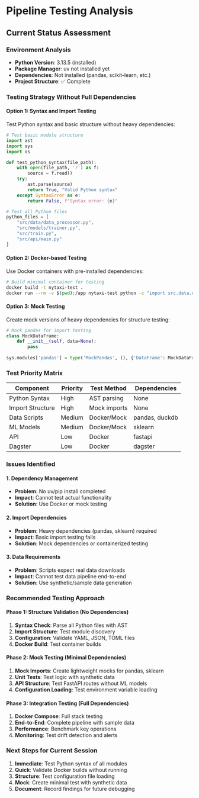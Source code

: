 # Pipeline Testing Analysis

## Current Status Assessment

### Environment Analysis
- **Python Version**: 3.13.5 (installed)
- **Package Manager**: uv not installed yet
- **Dependencies**: Not installed (pandas, scikit-learn, etc.)
- **Project Structure**: ✅ Complete

### Testing Strategy Without Full Dependencies

#### Option 1: Syntax and Import Testing
Test Python syntax and basic structure without heavy dependencies:

```python
# Test basic module structure
import ast
import sys
import os

def test_python_syntax(file_path):
    with open(file_path, 'r') as f:
        source = f.read()
    try:
        ast.parse(source)
        return True, "Valid Python syntax"
    except SyntaxError as e:
        return False, f"Syntax error: {e}"

# Test all Python files
python_files = [
    "src/data/data_processor.py",
    "src/models/trainer.py", 
    "src/train.py",
    "src/api/main.py"
]
```

#### Option 2: Docker-based Testing
Use Docker containers with pre-installed dependencies:

```bash
# Build minimal container for testing
docker build -t nytaxi-test .
docker run --rm -v $(pwd):/app nytaxi-test python -c "import src.data.data_processor"
```

#### Option 3: Mock Testing
Create mock versions of heavy dependencies for structure testing:

```python
# Mock pandas for import testing
class MockDataFrame:
    def __init__(self, data=None):
        pass
    
sys.modules['pandas'] = type('MockPandas', (), {'DataFrame': MockDataFrame})
```

### Test Priority Matrix

| Component | Priority | Test Method | Dependencies |
|-----------|----------|-------------|--------------|
| Python Syntax | High | AST parsing | None |
| Import Structure | High | Mock imports | None |
| Data Scripts | Medium | Docker/Mock | pandas, duckdb |
| ML Models | Medium | Docker/Mock | sklearn |
| API | Low | Docker | fastapi |
| Dagster | Low | Docker | dagster |

### Issues Identified

#### 1. Dependency Management
- **Problem**: No uv/pip install completed
- **Impact**: Cannot test actual functionality
- **Solution**: Use Docker or mock testing

#### 2. Import Dependencies
- **Problem**: Heavy dependencies (pandas, sklearn) required
- **Impact**: Basic import testing fails
- **Solution**: Mock dependencies or containerized testing

#### 3. Data Requirements
- **Problem**: Scripts expect real data downloads
- **Impact**: Cannot test data pipeline end-to-end
- **Solution**: Use synthetic/sample data generation

### Recommended Testing Approach

#### Phase 1: Structure Validation (No Dependencies)
1. **Syntax Check**: Parse all Python files with AST
2. **Import Structure**: Test module discovery
3. **Configuration**: Validate YAML, JSON, TOML files
4. **Docker Build**: Test container builds

#### Phase 2: Mock Testing (Minimal Dependencies)  
1. **Mock Imports**: Create lightweight mocks for pandas, sklearn
2. **Unit Tests**: Test logic with synthetic data
3. **API Structure**: Test FastAPI routes without ML models
4. **Configuration Loading**: Test environment variable loading

#### Phase 3: Integration Testing (Full Dependencies)
1. **Docker Compose**: Full stack testing
2. **End-to-End**: Complete pipeline with sample data
3. **Performance**: Benchmark key operations
4. **Monitoring**: Test drift detection and alerts

### Next Steps for Current Session

1. **Immediate**: Test Python syntax of all modules
2. **Quick**: Validate Docker builds without running
3. **Structure**: Test configuration file loading
4. **Mock**: Create minimal test with synthetic data
5. **Document**: Record findings for future debugging